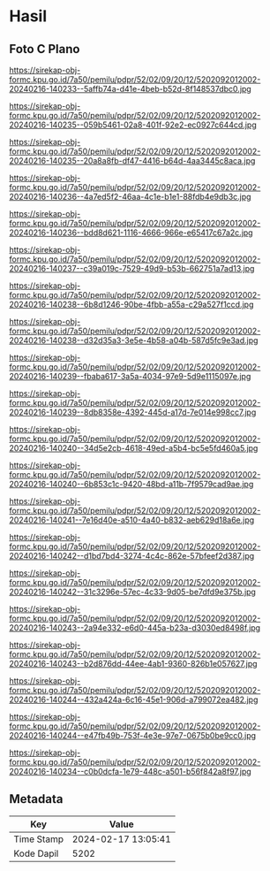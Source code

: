 # Hasil

## Foto C Plano

https://sirekap-obj-formc.kpu.go.id/7a50/pemilu/pdpr/52/02/09/20/12/5202092012002-20240216-140233--5affb74a-d41e-4beb-b52d-8f148537dbc0.jpg

https://sirekap-obj-formc.kpu.go.id/7a50/pemilu/pdpr/52/02/09/20/12/5202092012002-20240216-140235--059b5461-02a8-401f-92e2-ec0927c644cd.jpg

https://sirekap-obj-formc.kpu.go.id/7a50/pemilu/pdpr/52/02/09/20/12/5202092012002-20240216-140235--20a8a8fb-df47-4416-b64d-4aa3445c8aca.jpg

https://sirekap-obj-formc.kpu.go.id/7a50/pemilu/pdpr/52/02/09/20/12/5202092012002-20240216-140236--4a7ed5f2-46aa-4c1e-b1e1-88fdb4e9db3c.jpg

https://sirekap-obj-formc.kpu.go.id/7a50/pemilu/pdpr/52/02/09/20/12/5202092012002-20240216-140236--bdd8d621-1116-4666-966e-e65417c67a2c.jpg

https://sirekap-obj-formc.kpu.go.id/7a50/pemilu/pdpr/52/02/09/20/12/5202092012002-20240216-140237--c39a019c-7529-49d9-b53b-662751a7ad13.jpg

https://sirekap-obj-formc.kpu.go.id/7a50/pemilu/pdpr/52/02/09/20/12/5202092012002-20240216-140238--6b8d1246-90be-4fbb-a55a-c29a527f1ccd.jpg

https://sirekap-obj-formc.kpu.go.id/7a50/pemilu/pdpr/52/02/09/20/12/5202092012002-20240216-140238--d32d35a3-3e5e-4b58-a04b-587d5fc9e3ad.jpg

https://sirekap-obj-formc.kpu.go.id/7a50/pemilu/pdpr/52/02/09/20/12/5202092012002-20240216-140239--fbaba617-3a5a-4034-97e9-5d9e1115097e.jpg

https://sirekap-obj-formc.kpu.go.id/7a50/pemilu/pdpr/52/02/09/20/12/5202092012002-20240216-140239--8db8358e-4392-445d-a17d-7e014e998cc7.jpg

https://sirekap-obj-formc.kpu.go.id/7a50/pemilu/pdpr/52/02/09/20/12/5202092012002-20240216-140240--34d5e2cb-4618-49ed-a5b4-bc5e5fd460a5.jpg

https://sirekap-obj-formc.kpu.go.id/7a50/pemilu/pdpr/52/02/09/20/12/5202092012002-20240216-140240--6b853c1c-9420-48bd-a11b-7f9579cad9ae.jpg

https://sirekap-obj-formc.kpu.go.id/7a50/pemilu/pdpr/52/02/09/20/12/5202092012002-20240216-140241--7e16d40e-a510-4a40-b832-aeb629d18a6e.jpg

https://sirekap-obj-formc.kpu.go.id/7a50/pemilu/pdpr/52/02/09/20/12/5202092012002-20240216-140242--d1bd7bd4-3274-4c4c-862e-57bfeef2d387.jpg

https://sirekap-obj-formc.kpu.go.id/7a50/pemilu/pdpr/52/02/09/20/12/5202092012002-20240216-140242--31c3296e-57ec-4c33-9d05-be7dfd9e375b.jpg

https://sirekap-obj-formc.kpu.go.id/7a50/pemilu/pdpr/52/02/09/20/12/5202092012002-20240216-140243--2a94e332-e6d0-445a-b23a-d3030ed8498f.jpg

https://sirekap-obj-formc.kpu.go.id/7a50/pemilu/pdpr/52/02/09/20/12/5202092012002-20240216-140243--b2d876dd-44ee-4ab1-9360-826b1e057627.jpg

https://sirekap-obj-formc.kpu.go.id/7a50/pemilu/pdpr/52/02/09/20/12/5202092012002-20240216-140244--432a424a-6c16-45e1-906d-a799072ea482.jpg

https://sirekap-obj-formc.kpu.go.id/7a50/pemilu/pdpr/52/02/09/20/12/5202092012002-20240216-140244--e47fb49b-753f-4e3e-97e7-0675b0be9cc0.jpg

https://sirekap-obj-formc.kpu.go.id/7a50/pemilu/pdpr/52/02/09/20/12/5202092012002-20240216-140234--c0b0dcfa-1e79-448c-a501-b56f842a8f97.jpg


## Metadata

| Key        | Value               |
| ---------- | ------------------- |
| Time Stamp | 2024-02-17 13:05:41 |
| Kode Dapil | 5202                |



